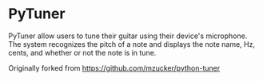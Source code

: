 # PyTuner
PyTuner allow users to tune their guitar using their device's microphone. The system recognizes the pitch of a note and displays the note name, Hz, cents, and whether or not the note is in tune.

Originally forked from https://github.com/mzucker/python-tuner
